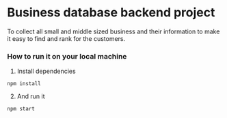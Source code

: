 # Business database backend project 

To collect all small and middle sized business and their information to make it easy to find and 
rank for the customers.

### How to run it on your local machine

1. Install dependencies

```
npm install
```

2. And run it

```
npm start
```
